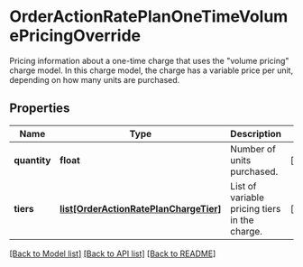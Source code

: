 # OrderActionRatePlanOneTimeVolumePricingOverride

Pricing information about a one-time charge that uses the \"volume pricing\" charge model. In this charge model, the charge has a variable price per unit, depending on how many units are purchased. 
## Properties
Name | Type | Description | Notes
------------ | ------------- | ------------- | -------------
**quantity** | **float** | Number of units purchased.  | [optional] 
**tiers** | [**list[OrderActionRatePlanChargeTier]**](OrderActionRatePlanChargeTier.md) | List of variable pricing tiers in the charge.  | [optional] 

[[Back to Model list]](../README.md#documentation-for-models) [[Back to API list]](../README.md#documentation-for-api-endpoints) [[Back to README]](../README.md)


